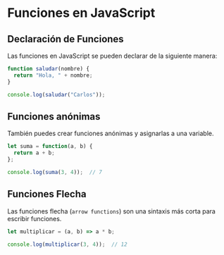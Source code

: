 # Funciones en JavaScript

## Declaración de Funciones

Las funciones en JavaScript se pueden declarar de la siguiente manera:

```js
function saludar(nombre) {
  return "Hola, " + nombre;
}

console.log(saludar("Carlos"));
```

## Funciones anónimas

También puedes crear funciones anónimas y asignarlas a una variable.

```js
let suma = function(a, b) {
  return a + b;
};

console.log(suma(3, 4));  // 7
```

## Funciones Flecha

Las funciones flecha (`arrow functions`) son una sintaxis más corta para escribir funciones.

```js
let multiplicar = (a, b) => a * b;

console.log(multiplicar(3, 4));  // 12
```
